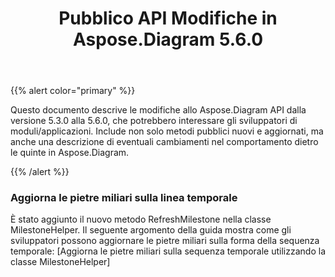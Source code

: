 ﻿---
title: Pubblico API Modifiche in Aspose.Diagram 5.6.0
type: docs
weight: 40
url: /it/java/public-api-changes-in-aspose-diagram-5-6-0/
---
{{% alert color="primary" %}} 

Questo documento descrive le modifiche allo Aspose.Diagram API dalla versione 5.3.0 alla 5.6.0, che potrebbero interessare gli sviluppatori di moduli/applicazioni. Include non solo metodi pubblici nuovi e aggiornati, ma anche una descrizione di eventuali cambiamenti nel comportamento dietro le quinte in Aspose.Diagram.

{{% /alert %}} 
### **Aggiorna le pietre miliari sulla linea temporale**
È stato aggiunto il nuovo metodo RefreshMilestone nella classe MilestoneHelper. Il seguente argomento della guida mostra come gli sviluppatori possono aggiornare le pietre miliari sulla forma della sequenza temporale: [Aggiorna le pietre miliari sulla sequenza temporale utilizzando la classe MilestoneHelper]